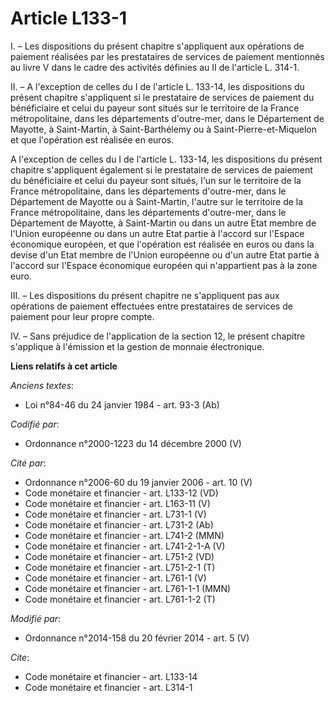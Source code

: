 # Article L133-1

I. – Les dispositions du présent chapitre s'appliquent aux opérations de paiement réalisées par les prestataires de services
de paiement mentionnés au livre V dans le cadre des activités définies au II de l'article L. 314-1.

II. – A l'exception de celles du I de l'article L. 133-14, les dispositions du présent chapitre s'appliquent si le
prestataire de services de paiement du bénéficiaire et celui du payeur sont situés sur le territoire de la France
métropolitaine, dans les départements d'outre-mer, dans le Département de Mayotte, à Saint-Martin, à Saint-Barthélemy ou à
Saint-Pierre-et-Miquelon et que l'opération est réalisée en euros.

A l'exception de celles du I de l'article L. 133-14, les dispositions du présent chapitre s'appliquent également si le
prestataire de services de paiement du bénéficiaire et celui du payeur sont situés, l'un sur le territoire de la France
métropolitaine, dans les départements d'outre-mer, dans le Département de Mayotte ou à Saint-Martin, l'autre sur le
territoire de la France métropolitaine, dans les départements d'outre-mer, dans le Département de Mayotte, à Saint-Martin ou
dans un autre Etat membre de l'Union européenne ou dans un autre Etat partie à l'accord sur l'Espace économique européen, et
que l'opération est réalisée en euros ou dans la devise d'un Etat membre de l'Union européenne ou d'un autre Etat partie à
l'accord sur l'Espace économique européen qui n'appartient pas à la zone euro.

III. – Les dispositions du présent chapitre ne s'appliquent pas aux opérations de paiement effectuées entre prestataires de
services de paiement pour leur propre compte.

IV. – Sans préjudice de l'application de la section 12, le présent chapitre s'applique à l'émission et la gestion de monnaie
électronique.

**Liens relatifs à cet article**

_Anciens textes_:

  - Loi n°84-46 du 24 janvier 1984 - art. 93-3 (Ab)

_Codifié par_:

  - Ordonnance n°2000-1223 du 14 décembre 2000 (V)

_Cité par_:

  - Ordonnance n°2006-60 du 19 janvier 2006 - art. 10 (V)
  - Code monétaire et financier - art. L133-12 (VD)
  - Code monétaire et financier - art. L163-11 (V)
  - Code monétaire et financier - art. L731-1 (V)
  - Code monétaire et financier - art. L731-2 (Ab)
  - Code monétaire et financier - art. L741-2 (MMN)
  - Code monétaire et financier - art. L741-2-1-A (V)
  - Code monétaire et financier - art. L751-2 (VD)
  - Code monétaire et financier - art. L751-2-1 (T)
  - Code monétaire et financier - art. L761-1 (V)
  - Code monétaire et financier - art. L761-1-1 (MMN)
  - Code monétaire et financier - art. L761-1-2 (T)

_Modifié par_:

  - Ordonnance n°2014-158 du 20 février 2014 - art. 5 (V)

_Cite_:

  - Code monétaire et financier - art. L133-14
  - Code monétaire et financier - art. L314-1
